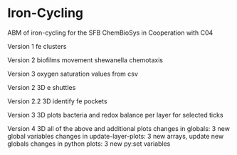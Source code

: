 # Iron-Cycling
ABM of iron-cycling for the SFB ChemBioSys in Cooperation with C04

Version 1
fe clusters

Version 2
biofilms
movement shewanella chemotaxis

Version 3
oxygen saturation values from csv

Version 2 3D
e shuttles

Version 2.2 3D
identify fe pockets

Version 3 3D 
plots bacteria and redox balance per layer for selected ticks

Version 4 3D 
all of the above and additional plots
changes in globals: 3 new global variables
changes in update-layer-plots: 3 new arrays, update new globals
changes in python plots: 3 new py:set variables
